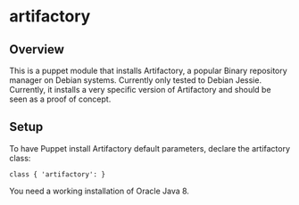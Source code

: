 # artifactory

## Overview

This is a puppet module that installs Artifactory, a popular Binary repository manager on Debian systems. Currently only tested to Debian Jessie.
Currently, it installs a very specific version of Artifactory and should be seen as a proof of concept.


## Setup

To have Puppet install Artifactory default parameters, declare the artifactory class:

``` puppet
class { 'artifactory': }
```

You need a working installation of Oracle Java 8.
